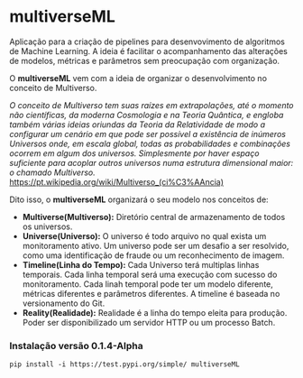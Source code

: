# multiverseML

Aplicação para a criação de pipelines para desenvovimento de algoritmos de Machine Learning. A ideia é facilitar o acompanhamento das alterações de modelos, métricas e parâmetros sem preocupação com organização.

O <b>multiverseML</b> vem com a ideia de organizar o desenvolvimento no conceito de Multiverso. 

*O conceito de Multiverso tem suas raízes em extrapolações, até o momento não científicas, da moderna Cosmologia e na Teoria Quântica, e engloba também várias ideias oriundas da Teoria da Relatividade de modo a configurar um cenário em que pode ser possível a existência de inúmeros Universos onde, em escala global, todas as probabilidades e combinações ocorrem em algum dos universos. Simplesmente por haver espaço suficiente para acoplar outros universos numa estrutura dimensional maior: o chamado Multiverso.*
<https://pt.wikipedia.org/wiki/Multiverso_(ci%C3%AAncia)>

Dito isso, o <b>multiverseML</b> organizará o seu modelo nos conceitos de:

- <b>Multiverse(Multiverso):</b> Diretório central de armazenamento de todos os universos.
- <b>Universe(Universo):</b> O universo é todo arquivo no qual exista um monitoramento ativo. Um universo pode ser um desafio a ser resolvido, como uma identificação de fraude ou um reconhecimento de imagem.
- <b>Timeline(Linha do Tempo):</b> Cada Universo terá multiplas linhas temporais. Cada linha temporal será uma execução com sucesso do monitoramento. Cada linah temporal pode ter um modelo diferente, métricas diferentes e parâmetros diferentes. A timeline é baseada no versionamento do Git.
- <b>Reality(Realidade):</b> Realidade é a linha do tempo eleita para produção. Poder ser disponibilizado um servidor HTTP ou um processo Batch.


### Instalação versão 0.1.4-Alpha
`pip install -i https://test.pypi.org/simple/ multiverseML`
